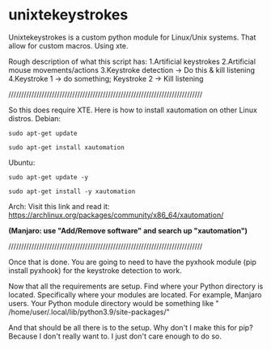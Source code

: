 # unixtekeystrokes
Unixtekeystrokes is a custom python module for Linux/Unix systems. That allow for custom macros. Using xte.

Rough description of what this script has:
1.Artificial keystrokes
2.Artificial mouse movements/actions
3.Keystroke detection -> Do this & kill listening
4.Keystroke 1 -> do something; Keystroke 2 -> Kill listening

////////////////////////////////////////////////////////////////////////////

So this does require XTE. Here is how to install xautomation on other Linux distros.
Debian: 
~~~~~~~~~~~~~~~~~~~~~~~~~~~~~~~~~~~~~~~~~~~~~~~~~~~~~~~~
sudo apt-get update
~~~~~~~~~~~~~~~~~~~~~~~~~~~~~~~~~~~~~~~~~~~~~~~~~~~~~~~~
~~~~~~~~~~~~~~~~~~~~~~~~~~~~~~~~~~~~~~~~~~~~~~~~~~~~~~~~
sudo apt-get install xautomation
~~~~~~~~~~~~~~~~~~~~~~~~~~~~~~~~~~~~~~~~~~~~~~~~~~~~~~~~

Ubuntu:
~~~~~~~~~~~~~~~~~~~~~~~~~~~~~~~~~~~~~~~~~~~~~~~~~~~~~~~~
sudo apt-get update -y
~~~~~~~~~~~~~~~~~~~~~~~~~~~~~~~~~~~~~~~~~~~~~~~~~~~~~~~~
~~~~~~~~~~~~~~~~~~~~~~~~~~~~~~~~~~~~~~~~~~~~~~~~~~~~~~~~
sudo apt-get install -y xautomation
~~~~~~~~~~~~~~~~~~~~~~~~~~~~~~~~~~~~~~~~~~~~~~~~~~~~~~~~

Arch: 
Visit this link and read it: https://archlinux.org/packages/community/x86_64/xautomation/

**(Manjaro: use "Add/Remove software" and search up "xautomation")**

////////////////////////////////////////////////////////////////////////////

Once that is done. You are going to need to have the pyxhook module (pip install pyxhook) for the keystroke detection to work.



Now that all the requirements are setup. Find where your Python directory is located. Specifically where your modules are located.
For example, Manjaro users. Your Python module directory would be something like " /home/user/.local/lib/python3.9/site-packages/"

And that should be all there is to the setup.
 Why don't I make this for pip? Because I don't really want to. I just don't care enough to do so.
